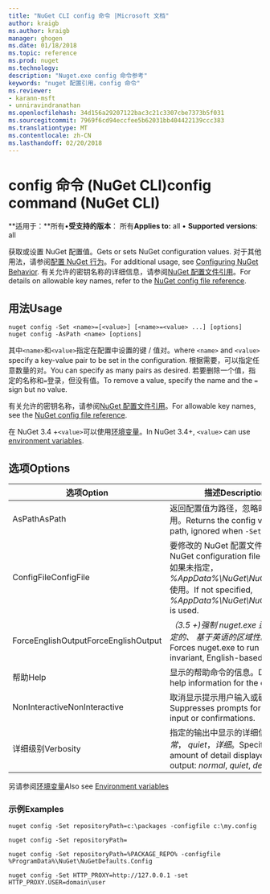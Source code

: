 ```yaml
---
title: "NuGet CLI config 命令 |Microsoft 文档"
author: kraigb
ms.author: kraigb
manager: ghogen
ms.date: 01/18/2018
ms.topic: reference
ms.prod: nuget
ms.technology: 
description: "Nuget.exe config 命令参考"
keywords: "nuget 配置引用，config 命令"
ms.reviewer:
- karann-msft
- unniravindranathan
ms.openlocfilehash: 34d156a29207122bac3c21c3307cbe7373b5f031
ms.sourcegitcommit: 7969f6cd94eccfee5b62031bb404422139ccc383
ms.translationtype: MT
ms.contentlocale: zh-CN
ms.lasthandoff: 02/20/2018
---
```

# <a name="config-command-nuget-cli"></a><span data-ttu-id="315e1-104">config 命令 (NuGet CLI)</span><span class="sxs-lookup"><span data-stu-id="315e1-104">config command (NuGet CLI)</span></span>

<span data-ttu-id="315e1-105">**适用于：**所有&bullet;**受支持的版本**： 所有</span><span class="sxs-lookup"><span data-stu-id="315e1-105">**Applies to:** all &bullet; **Supported versions**: all</span></span>

<span data-ttu-id="315e1-106">获取或设置 NuGet 配置值。</span><span class="sxs-lookup"><span data-stu-id="315e1-106">Gets or sets NuGet configuration values.</span></span> <span data-ttu-id="315e1-107">对于其他用法，请参阅[配置 NuGet 行为](../consume-packages/configuring-nuget-behavior.md)。</span><span class="sxs-lookup"><span data-stu-id="315e1-107">For additional usage, see [Configuring NuGet Behavior](../consume-packages/configuring-nuget-behavior.md).</span></span> <span data-ttu-id="315e1-108">有关允许的密钥名称的详细信息，请参阅[NuGet 配置文件引用](../reference/nuget-config-file.md)。</span><span class="sxs-lookup"><span data-stu-id="315e1-108">For details on allowable key names, refer to the [NuGet config file reference](../reference/nuget-config-file.md).</span></span>

## <a name="usage"></a><span data-ttu-id="315e1-109">用法</span><span class="sxs-lookup"><span data-stu-id="315e1-109">Usage</span></span>

```cli
nuget config -Set <name>=[<value>] [<name>=<value> ...] [options]
nuget config -AsPath <name> [options]
```

<span data-ttu-id="315e1-110">其中`<name>`和`<value>`指定在配置中设置的键 / 值对。</span><span class="sxs-lookup"><span data-stu-id="315e1-110">where `<name>` and `<value>` specify a key-value pair to be set in the configuration.</span></span> <span data-ttu-id="315e1-111">根据需要，可以指定任意数量的对。</span><span class="sxs-lookup"><span data-stu-id="315e1-111">You can specify as many pairs as desired.</span></span> <span data-ttu-id="315e1-112">若要删除一个值，指定的名称和`=`登录，但没有值。</span><span class="sxs-lookup"><span data-stu-id="315e1-112">To remove a value, specify the name and the `=` sign but no value.</span></span>

<span data-ttu-id="315e1-113">有关允许的密钥名称，请参阅[NuGet 配置文件引用](../reference/nuget-config-file.md)。</span><span class="sxs-lookup"><span data-stu-id="315e1-113">For allowable key names, see the [NuGet config file reference](../reference/nuget-config-file.md).</span></span>

<span data-ttu-id="315e1-114">在 NuGet 3.4 +`<value>`可以使用[环境变量](cli-ref-environment-variables.md)。</span><span class="sxs-lookup"><span data-stu-id="315e1-114">In NuGet 3.4+, `<value>` can use [environment variables](cli-ref-environment-variables.md).</span></span>

## <a name="options"></a><span data-ttu-id="315e1-115">选项</span><span class="sxs-lookup"><span data-stu-id="315e1-115">Options</span></span>

| <span data-ttu-id="315e1-116">选项</span><span class="sxs-lookup"><span data-stu-id="315e1-116">Option</span></span> | <span data-ttu-id="315e1-117">描述</span><span class="sxs-lookup"><span data-stu-id="315e1-117">Description</span></span> |
| --- | --- |
| <span data-ttu-id="315e1-118">AsPath</span><span class="sxs-lookup"><span data-stu-id="315e1-118">AsPath</span></span> | <span data-ttu-id="315e1-119">返回配置值为路径，忽略时`-Set`使用。</span><span class="sxs-lookup"><span data-stu-id="315e1-119">Returns the config value as a path, ignored when `-Set` is used.</span></span> |
| <span data-ttu-id="315e1-120">ConfigFile</span><span class="sxs-lookup"><span data-stu-id="315e1-120">ConfigFile</span></span> | <span data-ttu-id="315e1-121">要修改的 NuGet 配置文件。</span><span class="sxs-lookup"><span data-stu-id="315e1-121">The NuGet configuration file to modify.</span></span> <span data-ttu-id="315e1-122">如果未指定， *%AppData%\NuGet\NuGet.Config*使用。</span><span class="sxs-lookup"><span data-stu-id="315e1-122">If not specified, *%AppData%\NuGet\NuGet.Config* is used.</span></span> |
| <span data-ttu-id="315e1-123">ForceEnglishOutput</span><span class="sxs-lookup"><span data-stu-id="315e1-123">ForceEnglishOutput</span></span> | <span data-ttu-id="315e1-124">*（3.5 +)*强制 nuget.exe 运行使用固定的、 基于英语的区域性。</span><span class="sxs-lookup"><span data-stu-id="315e1-124">*(3.5+)* Forces nuget.exe to run using an invariant, English-based culture.</span></span> |
| <span data-ttu-id="315e1-125">帮助</span><span class="sxs-lookup"><span data-stu-id="315e1-125">Help</span></span> | <span data-ttu-id="315e1-126">显示的帮助命令的信息。</span><span class="sxs-lookup"><span data-stu-id="315e1-126">Displays help information for the command.</span></span> |
| <span data-ttu-id="315e1-127">NonInteractive</span><span class="sxs-lookup"><span data-stu-id="315e1-127">NonInteractive</span></span> | <span data-ttu-id="315e1-128">取消显示提示用户输入或确认。</span><span class="sxs-lookup"><span data-stu-id="315e1-128">Suppresses prompts for user input or confirmations.</span></span> |
| <span data-ttu-id="315e1-129">详细级别</span><span class="sxs-lookup"><span data-stu-id="315e1-129">Verbosity</span></span> | <span data-ttu-id="315e1-130">指定的输出中显示的详细信息量：*正常*， *quiet*，*详细*。</span><span class="sxs-lookup"><span data-stu-id="315e1-130">Specifies the amount of detail displayed in the output: *normal*, *quiet*, *detailed*.</span></span> |

<span data-ttu-id="315e1-131">另请参阅[环境变量](cli-ref-environment-variables.md)</span><span class="sxs-lookup"><span data-stu-id="315e1-131">Also see [Environment variables](cli-ref-environment-variables.md)</span></span>

### <a name="examples"></a><span data-ttu-id="315e1-132">示例</span><span class="sxs-lookup"><span data-stu-id="315e1-132">Examples</span></span>

```cli
nuget config -Set repositoryPath=c:\packages -configfile c:\my.config

nuget config -Set repositoryPath=

nuget config -Set repositoryPath=%PACKAGE_REPO% -configfile %ProgramData%\NuGet\NuGetDefaults.Config

nuget config -Set HTTP_PROXY=http://127.0.0.1 -set HTTP_PROXY.USER=domain\user
```

